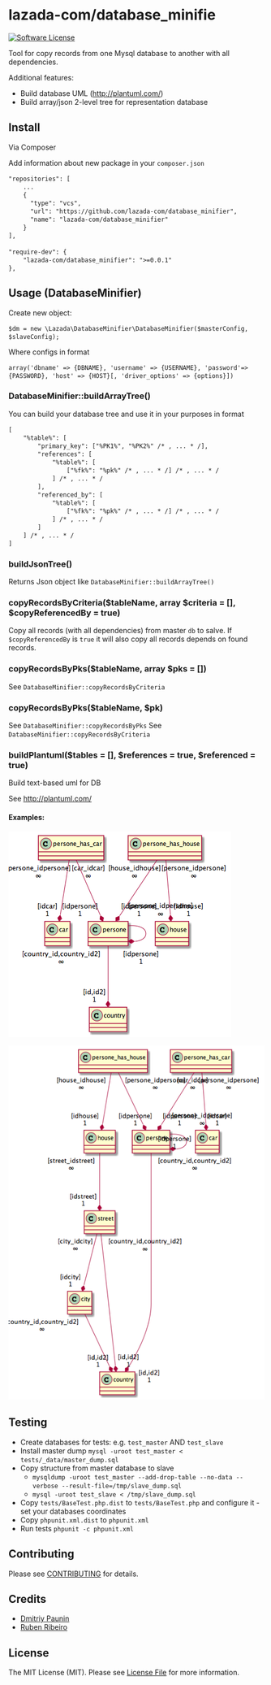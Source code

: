 # lazada-com/database_minifie

[![Software License](https://img.shields.io/badge/license-MIT-brightgreen.svg?style=flat-square)](LICENSE.md)

Tool for copy records from one Mysql database to another with all dependencies.

Additional features:

* Build database UML (http://plantuml.com/)
* Build array/json 2-level tree for representation database

## Install

Via Composer

Add information about new package in your `composer.json`

    "repositories": [
        ...
        {
          "type": "vcs",
          "url": "https://github.com/lazada-com/database_minifier",
          "name": "lazada-com/database_minifier"
        }
    ],
    
    "require-dev": {
        "lazada-com/database_minifier": ">=0.0.1"
    },

## Usage (DatabaseMinifier)

Create new object:

    $dm = new \Lazada\DatabaseMinifier\DatabaseMinifier($masterConfig, $slaveConfig);
    
Where configs in format
    
    array('dbname' => {DBNAME}, 'username' => {USERNAME}, 'password'=> {PASSWORD}, 'host' => {HOST}[, 'driver_options' => {options}])

### DatabaseMinifier::buildArrayTree()

You can build your database tree and use it in your purposes in format 

    [
        "%table%": [
            "primary_key": ["%PK1%", "%PK2%" /* , ... * /],
            "references": [
                "%table%": [
                    ["%fk%": "%pk%" /* , ... * /] /* , ... * /
                ] /* , ... * /
            ],
            "referenced_by": [
                "%table%": [
                    ["%fk%": "%pk%" /* , ... * /] /* , ... * /
                ] /* , ... * /
            ]
        ] /* , ... * /
    ]

### buildJsonTree()

Returns Json object like `DatabaseMinifier::buildArrayTree()`


### copyRecordsByCriteria($tableName, array $criteria = [], $copyReferencedBy = true)

Copy all records (with all dependencies) from master `db` to salve. If `$copyReferencedBy` is `true` it will also copy 
all records depends on found records. 

### copyRecordsByPks($tableName, array $pks = [])

See `DatabaseMinifier::copyRecordsByCriteria` 

### copyRecordsByPks($tableName, $pk)

See `DatabaseMinifier::copyRecordsByPks`
See `DatabaseMinifier::copyRecordsByCriteria`

### buildPlantuml($tables = [], $references = true, $referenced = true)

Build text-based uml for DB

See http://plantuml.com/

#### Examples:  

![Plantuml - Country from test database ](./doc/persone.png)

![Plantuml - Persons from test database  ](./doc/country.png)


## Testing

* Create databases for tests: e.g. `test_master` AND `test_slave`
* Install master dump `mysql -uroot test_master < tests/_data/master_dump.sql`
* Copy structure from master database to slave 
    *  `mysqldump -uroot test_master --add-drop-table --no-data --verbose --result-file=/tmp/slave_dump.sql`
    * `mysql -uroot test_slave < /tmp/slave_dump.sql`
* Copy `tests/BaseTest.php.dist` to `tests/BaseTest.php` and configure it - set your databases coordinates 
* Copy `phpunit.xml.dist` to `phpunit.xml`
* Run tests `phpunit -c phpunit.xml`

## Contributing

Please see [CONTRIBUTING](./CONTRIBUTING.md) for details.

## Credits

- [Dmitriy Paunin](https://github.com/paunin)
- [Ruben Ribeiro](https://github.com/rmribeiro)

## License

The MIT License (MIT). Please see [License File](LICENSE.md) for more information.
